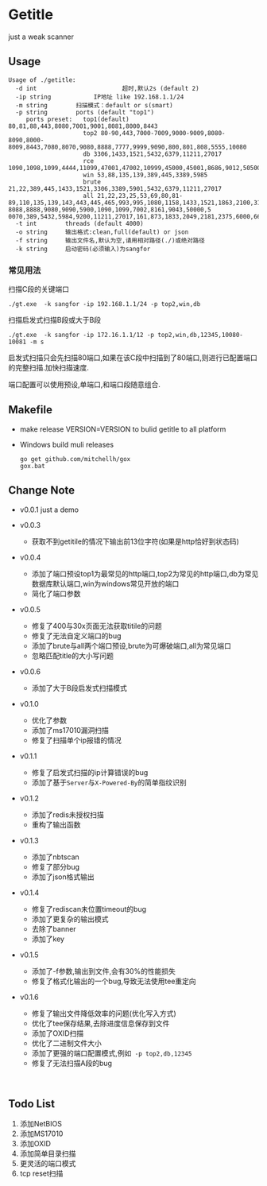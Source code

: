 # Getitle
just a weak scanner


## Usage

```
Usage of ./getitle:
  -d int                        超时,默认2s (default 2)
  -ip string            IP地址 like 192.168.1.1/24
  -m string        扫描模式：default or s(smart)
  -p string        ports (default "top1")
     ports preset:   top1(default) 80,81,88,443,8080,7001,9001,8081,8000,8443
                     top2 80-90,443,7000-7009,9000-9009,8080-8090,8000-8009,8443,7080,8070,9080,8888,7777,9999,9090,800,801,808,5555,10080
                     db 3306,1433,1521,5432,6379,11211,27017
                     rce 1090,1098,1099,4444,11099,47001,47002,10999,45000,45001,8686,9012,50500,4848,11111,4445,4786,5555,5556
                     win 53,88,135,139,389,445,3389,5985
                     brute 21,22,389,445,1433,1521,3306,3389,5901,5432,6379,11211,27017
                     all 21,22,23,25,53,69,80,81-89,110,135,139,143,443,445,465,993,995,1080,1158,1433,1521,1863,2100,3128,3306,3389,7001,8080,8081-8088,8888,9080,9090,5900,1090,1099,7002,8161,9043,50000,5
0070,389,5432,5984,9200,11211,27017,161,873,1833,2049,2181,2375,6000,6666,6667,7777,6868,9000,9001,12345,5632,9081,3700,4848,1352,8069,9300
  -t int        threads (default 4000)
  -o string     输出格式:clean,full(default) or json
  -f string     输出文件名,默认为空,请用相对路径(./)或绝对路径
  -k string     启动密码(必须输入)为sangfor  

```

### 常见用法

扫描C段的关键端口

`./gt.exe  -k sangfor -ip 192.168.1.1/24 -p top2,win,db `

扫描启发式扫描B段或大于B段

`./gt.exe  -k sangfor -ip 172.16.1.1/12 -p top2,win,db,12345,10080-10081 -m s`

启发式扫描只会先扫描80端口,如果在该C段中扫描到了80端口,则进行已配置端口的完整扫描.加快扫描速度.

端口配置可以使用预设,单端口,和端口段随意组合.

## Makefile

 * make release VERSION=VERSION to bulid getitle to all platform

 * Windows build muli releases

   ```
   go get github.com/mitchellh/gox
   gox.bat
   ```

   

## Change Note

* v0.0.1 just a demo

* v0.0.3 
  
  * 获取不到getitile的情况下输出前13位字符(如果是http恰好到状态码)
  
* v0.0.4 
  * 添加了端口预设top1为最常见的http端口,top2为常见的http端口,db为常见数据库默认端口,win为windows常见开放的端口
  * 简化了端口参数
  
* v0.0.5 
  * 修复了400与30x页面无法获取titile的问题
  * 修复了无法自定义端口的bug
  * 添加了brute与all两个端口预设,brute为可爆破端口,all为常见端口
  * 忽略匹配title的大小写问题
  
* v0.0.6
  
  * 添加了大于B段启发式扫描模式
  
* v0.1.0
  * 优化了参数
  * 添加了ms17010漏洞扫描
  * 修复了扫描单个ip报错的情况
  
* v0.1.1

  * 修复了启发式扫描的ip计算错误的bug
  * 添加了基于`Server`与`X-Powered-By`的简单指纹识别  
  
* v0.1.2
  * 添加了redis未授权扫描
  * 重构了输出函数
  
* v0.1.3
  * 添加了nbtscan
  * 修复了部分bug
  * 添加了json格式输出
  
* v0.1.4
  * 修复了rediscan未位置timeout的bug
  * 添加了更复杂的输出模式
  * 去除了banner
  * 添加了key
  
* v0.1.5
  * 添加了-f参数,输出到文件,会有30%的性能损失
  * 修复了格式化输出的一个bug,导致无法使用tee重定向

* v0.1.6
  
    * 修复了输出文件降低效率的问题(优化写入方式)
    * 优化了tee保存结果,去除进度信息保存到文件
    * 添加了OXID扫描
    * 优化了二进制文件大小
    * 添加了更强的端口配置模式,例如` -p top2,db,12345` 
    * 修复了无法扫描A段的bug

​    

 ## Todo List

1. 添加NetBIOS 
2. 添加MS17010
3. 添加OXID
4. 添加简单目录扫描
5. 更灵活的端口模式
6. tcp reset扫描